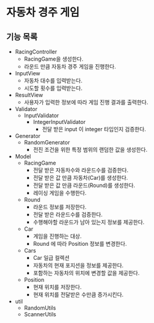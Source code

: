 # 자동차 경주 게임

## 기능 목록
- RacingController
  - RacingGame을 생성한다.
  - 라운드 만큼 자동차 경주 게임을 진행한다.
- InputView
  - 자동차 대수를 입력받는다.
  - 시도할 횟수를 입력받는다.
- ResultView
  - 사용자가 입력한 정보에 따라 게임 진행 결과를 출력한다.
- Validator
  - InputValidator
    - IntegerInputValidator
      - 전달 받은 input 이 integer 타입인지 검증한다.
- Generator
  - RandomGenerator
    - 전진 조건을 위한 특정 범위의 랜덤한 값을 생성한다.
- Model
  - RacingGame
    - 전달 받은 자동차수와 라운드수를 검증한다. 
    - 전달 받은 값 만큼 자동차(Car)를 생성한다.
    - 전달 받은 값 만큼 라운드(Round)를 생성한다.
    - 레이싱 게임을 수행한다.
  - Round
    - 라운드 정보를 저장한다.
    - 전달 받은 라운드수를 검증한다.
    - 수행해야할 라운드가 남아 있는지 정보를 제공한다.
  - Car
    - 게임을 진행하는 대상.
    - Round 에 따라 Position 정보를 변경한다.
  - Cars
    - Car 일급 컬렉션
    - 자동차의 현재 포지션을 정보를 제공한다.
    - 포함하는 자동차의 위치에 변경할 값을 제공한다.
  - Position
    - 현재 위치를 저장한다.
    - 현재 위치를 전달받은 수만큼 증가시킨다.
- util
  - RandomUtils 
  - ScannerUtils